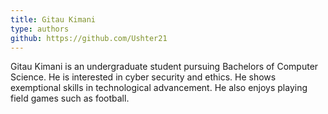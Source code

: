 ```yaml
---
title: Gitau Kimani
type: authors
github: https://github.com/Ushter21
---
```

Gitau Kimani is an undergraduate student pursuing Bachelors of Computer Science. He is interested in cyber security and ethics. He shows exemptional skills in technological advancement. He also enjoys playing field games such as football.